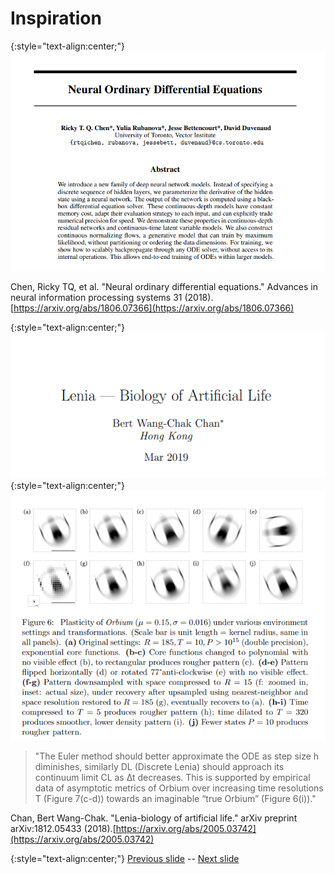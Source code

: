# Inspiration

{:style="text-align:center;"}
![lenia title](https://raw.githubusercontent.com/riveSunder/yuca/master/assets/consequential_step_size/nodes_abstract.png)
    
Chen, Ricky TQ, et al. "Neural ordinary differential equations." Advances in neural information processing systems 31 (2018). [https://arxiv.org/abs/1806.07366](https://arxiv.org/abs/1806.07366)


{:style="text-align:center;"}
![lenia title](https://raw.githubusercontent.com/riveSunder/yuca/master/assets/consequential_step_size/lenia_title.png)
{:style="text-align:center;"}
![lenia title](https://raw.githubusercontent.com/riveSunder/yuca/master/assets/consequential_step_size/lenia_fig_6.png)


<blockquote>"The Euler method should better approximate the ODE as step size h diminishes, similarly DL (Discrete Lenia) should approach its continuum limit CL as ∆t decreases. This is supported by empirical data of asymptotic metrics of Orbium over increasing time resolutions T (Figure 7(c-d)) towards an imaginable “true Orbium” (Figure 6(i))."</blockquote>

Chan, Bert Wang-Chak. "Lenia-biology of artificial life." arXiv preprint arXiv:1812.05433 (2018).[https://arxiv.org/abs/2005.03742](https://arxiv.org/abs/2005.03742)


{:style="text-align:center;"}
[Previous slide](https://rivesunder.github.io/yuca/ss_slide_001.md) -- [Next slide](https://rivesunder.github.io/yuca/ss_slide_003a)
